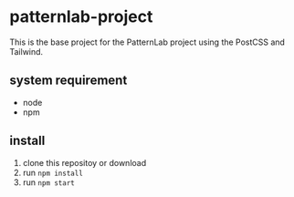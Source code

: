 # patternlab-project
This is the base project for the PatternLab project using the PostCSS and Tailwind.

## system requirement
- node
- npm

## install
1. clone this repositoy or download
2. run ```npm install```
3. run ```npm start```